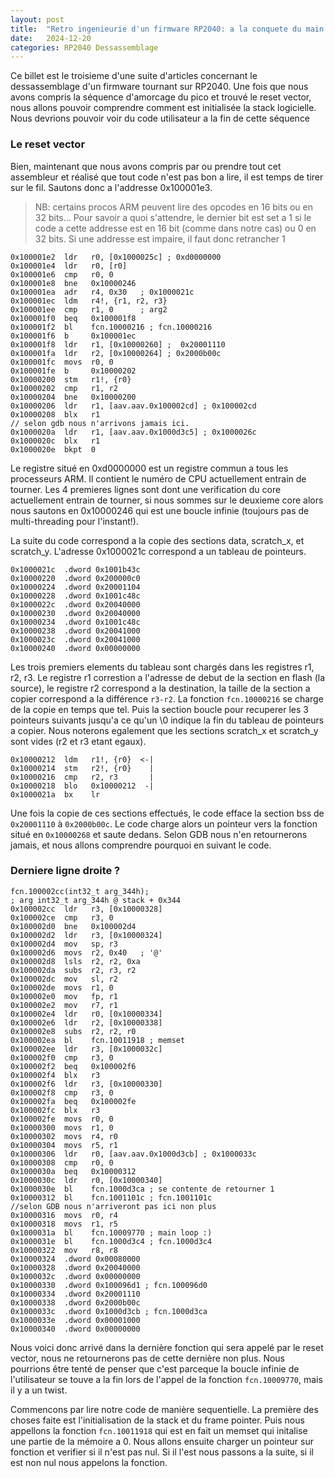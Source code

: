```yaml
---
layout: post
title:  "Retro ingenieurie d'un firmware RP2040: a la conquete du main - partie 2"
date:   2024-12-20
categories: RP2040 Dessassemblage
---
```



Ce billet est le troisieme d'une suite d'articles concernant le dessassemblage d'un firmware tournant sur RP2040. Une fois que nous avons compris la séquence d'amorcage du pico et trouvé le reset vector, nous allons pouvoir comprendre comment est initialisée la stack logicielle. Nous devrions pouvoir voir du code utilisateur a la fin de cette séquence 

### Le reset vector

Bien, maintenant que nous avons compris par ou prendre tout cet assembleur et réalisé que tout code n'est pas bon a lire, il est temps de tirer sur le fil. Sautons donc a l'addresse 0x100001e3. 

> NB: certains procos ARM peuvent lire des opcodes en 16 bits ou en 32 bits... Pour savoir a quoi s'attendre, le dernier bit est set a 1 si le code a cette addresse est en 16 bit (comme dans notre cas)  ou 0 en 32 bits. Si une addresse est impaire, il faut donc retrancher 1

```
0x100001e2  ldr   r0, [0x1000025c] ; 0xd0000000
0x100001e4  ldr   r0, [r0]
0x100001e6  cmp   r0, 0
0x100001e8  bne   0x10000246
0x100001ea  adr   r4, 0x30   ; 0x1000021c
0x100001ec  ldm   r4!, {r1, r2, r3}
0x100001ee  cmp   r1, 0      ; arg2
0x100001f0  beq   0x100001f8
0x100001f2  bl    fcn.10000216 ; fcn.10000216
0x100001f6  b     0x100001ec
0x100001f8  ldr   r1, [0x10000260] ;  0x20001110
0x100001fa  ldr   r2, [0x10000264] ; 0x2000b00c
0x100001fc  movs  r0, 0
0x100001fe  b     0x10000202
0x10000200  stm   r1!, {r0}
0x10000202  cmp   r1, r2
0x10000204  bne   0x10000200
0x10000206  ldr   r1, [aav.aav.0x100002cd] ; 0x100002cd
0x10000208  blx   r1
// selon gdb nous n'arrivons jamais ici. 
0x1000020a  ldr   r1, [aav.aav.0x1000d3c5] ; 0x1000026c 
0x1000020c  blx   r1
0x1000020e  bkpt  0
``` 

Le registre situé en 0xd0000000 est un registre commun a tous les processeurs ARM. Il contient le numéro de CPU actuellement entrain de tourner. Les 4 premieres lignes sont dont une verification du core actuellement entrain de tourner, si nous sommes sur le deuxieme core alors nous sautons en 0x10000246 qui est une boucle infinie (toujours pas de multi-threading pour l'instant!). 

La suite du code correspond a la copie des sections data, scratch_x, et scratch_y. L'adresse 0x1000021c correspond a un tableau de pointeurs. 

```
0x1000021c  .dword 0x1001b43c
0x10000220  .dword 0x200000c0
0x10000224  .dword 0x20001104
0x10000228  .dword 0x1001c48c 
0x1000022c  .dword 0x20040000
0x10000230  .dword 0x20040000
0x10000234  .dword 0x1001c48c 
0x10000238  .dword 0x20041000
0x1000023c  .dword 0x20041000
0x10000240  .dword 0x00000000
```

Les trois premiers elements du tableau sont chargés dans les registres r1, r2, r3. Le registre r1 correstion a l'adresse de debut de la section en flash (la source), le registre r2 correspond a la destination, la taille de la section a copier correspond a la différence `r3-r2`. La fonction `fcn.10000216` se charge de la copie en temps que tel. Puis la section boucle pour recuperer les 3 pointeurs suivants jusqu'a ce qu'un \0 indique la fin du tableau de pointeurs a copier. Nous noterons egalement que les sections scratch_x et scratch_y sont vides (r2 et r3 etant egaux).  

```
0x10000212  ldm   r1!, {r0}  <-|
0x10000214  stm   r2!, {r0}    |
0x10000216  cmp   r2, r3       |
0x10000218  blo   0x10000212  -|
0x1000021a  bx    lr
```

Une fois la copie de ces sections effectués, le code efface la section bss de `0x20001110` à `0x2000b00c`. Le code charge alors un pointeur vers la fonction situé en `0x10000268` et saute dedans. Selon GDB nous n'en retournerons jamais, et nous allons comprendre pourquoi en suivant le code. 

### Derniere ligne droite ?

```
fcn.100002cc(int32_t arg_344h);
; arg int32_t arg_344h @ stack + 0x344
0x100002cc  ldr   r3, [0x10000328]
0x100002ce  cmp   r3, 0
0x100002d0  bne   0x100002d4
0x100002d2  ldr   r3, [0x10000324]
0x100002d4  mov   sp, r3
0x100002d6  movs  r2, 0x40   ; '@'
0x100002d8  lsls  r2, r2, 0xa
0x100002da  subs  r2, r3, r2
0x100002dc  mov   sl, r2
0x100002de  movs  r1, 0
0x100002e0  mov   fp, r1
0x100002e2  mov   r7, r1
0x100002e4  ldr   r0, [0x10000334]
0x100002e6  ldr   r2, [0x10000338]
0x100002e8  subs  r2, r2, r0
0x100002ea  bl    fcn.10011918 ; memset
0x100002ee  ldr   r3, [0x1000032c]
0x100002f0  cmp   r3, 0
0x100002f2  beq   0x100002f6
0x100002f4  blx   r3
0x100002f6  ldr   r3, [0x10000330]
0x100002f8  cmp   r3, 0
0x100002fa  beq   0x100002fe
0x100002fc  blx   r3
0x100002fe  movs  r0, 0
0x10000300  movs  r1, 0
0x10000302  movs  r4, r0
0x10000304  movs  r5, r1
0x10000306  ldr   r0, [aav.aav.0x1000d3cb] ; 0x1000033c
0x10000308  cmp   r0, 0
0x1000030a  beq   0x10000312
0x1000030c  ldr   r0, [0x10000340]
0x1000030e  bl    fcn.1000d3ca ; se contente de retourner 1
0x10000312  bl    fcn.1001101c ; fcn.1001101c
//selon GDB nous n'arriveront pas ici non plus
0x10000316  movs  r0, r4
0x10000318  movs  r1, r5
0x1000031a  bl    fcn.10009770 ; main loop :)
0x1000031e  bl    fcn.1000d3c4 ; fcn.1000d3c4
0x10000322  mov   r8, r8
0x10000324  .dword 0x00080000
0x10000328  .dword 0x20040000
0x1000032c  .dword 0x00000000
0x10000330  .dword 0x100096d1 ; fcn.100096d0
0x10000334  .dword 0x20001110
0x10000338  .dword 0x2000b00c
0x1000033c  .dword 0x1000d3cb ; fcn.1000d3ca
0x1000033e  .dword 0x00001000
0x10000340  .dword 0x00000000
```

Nous voici donc arrivé dans la dernière fonction qui sera appelé par le reset vector, nous ne retournerons pas de cette dernière non plus. Nous pourrions être tenté de penser que c'est parceque la boucle infinie de l'utilisateur se touve a la fin lors de l'appel de la fonction `fcn.10009770`, mais il y a un twist. 

Commencons par lire notre code de manière sequentielle. La première des choses faite est l'initialisation de la stack et du frame pointer. Puis nous appellons la fonction `fcn.10011918` qui est en fait un memset qui initalise une partie de la mémoire a 0. Nous allons ensuite charger un pointeur sur fonction et verifier si il n'est pas nul. Si il l'est nous passons a la suite, si il est non nul nous appelons la fonction. 
